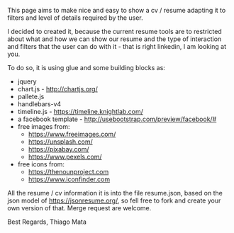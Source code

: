 This page aims to make nice and easy to show a cv / resume adapting it to filters and level of details required by the user.

I decided to created it, because the current resume tools are to restricted about what and how we can show our resume and the type of interaction and filters that the user can do with it - that is right linkedin, I am looking at you.

To do so, it is using glue and some building blocks as:

* jquery
* chart.js - http://chartjs.org/
* pallete.js
* handlebars-v4
* timeline.js - https://timeline.knightlab.com/
* a facebook template - http://usebootstrap.com/preview/facebook/#
* free images from:
  - https://www.freeimages.com/
  - https://unsplash.com/
  - https://pixabay.com/
  - https://www.pexels.com/
* free icons from:
  - https://thenounproject.com
  - https://www.iconfinder.com

All the resume / cv information it is into the file resume.json, based on the json model of https://jsonresume.org/, so fell free to fork and create your own version of that. Merge request are welcome.

Best Regards,
Thiago Mata

